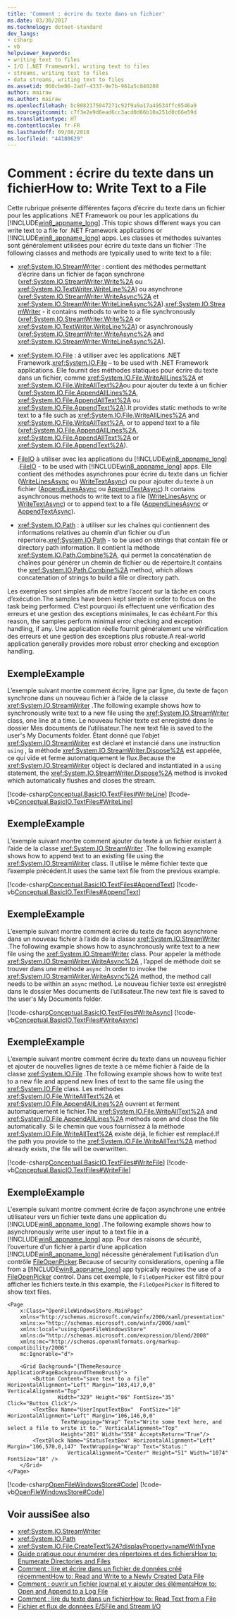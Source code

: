 ```yaml
---
title: 'Comment : écrire du texte dans un fichier'
ms.date: 03/30/2017
ms.technology: dotnet-standard
dev_langs:
- csharp
- vb
helpviewer_keywords:
- writing text to files
- I/O [.NET Framework], writing text to files
- streams, writing text to files
- data streams, writing text to files
ms.assetid: 060cbe06-2adf-4337-9e7b-961a5c840208
author: mairaw
ms.author: mairaw
ms.openlocfilehash: bc8082175047271c92f9a9a17a49534ffc9546a9
ms.sourcegitcommit: c7f3e2e9d6ead6cc3acd0d66b10a251d0c66e59d
ms.translationtype: HT
ms.contentlocale: fr-FR
ms.lasthandoff: 09/08/2018
ms.locfileid: "44180629"
---
```

# <a name="how-to-write-text-to-a-file"></a><span data-ttu-id="af5c9-102">Comment : écrire du texte dans un fichier</span><span class="sxs-lookup"><span data-stu-id="af5c9-102">How to: Write Text to a File</span></span>
<span data-ttu-id="af5c9-103">Cette rubrique présente différentes façons d’écrire du texte dans un fichier pour les applications .NET Framework ou pour les applications du [!INCLUDE[win8_appname_long](../../../includes/win8-appname-long-md.md)] .</span><span class="sxs-lookup"><span data-stu-id="af5c9-103">This topic shows different ways you can write text to a file for .NET Framework applications or [!INCLUDE[win8_appname_long](../../../includes/win8-appname-long-md.md)] apps.</span></span> <span data-ttu-id="af5c9-104">Les classes et méthodes suivantes sont généralement utilisées pour écrire du texte dans un fichier :</span><span class="sxs-lookup"><span data-stu-id="af5c9-104">The following classes and methods are typically used to write text to a file:</span></span>  
  
-   <span data-ttu-id="af5c9-105"><xref:System.IO.StreamWriter> : contient des méthodes permettant d’écrire dans un fichier de façon synchrone (<xref:System.IO.StreamWriter.Write%2A> ou <xref:System.IO.TextWriter.WriteLine%2A>) ou asynchrone (<xref:System.IO.StreamWriter.WriteAsync%2A> et <xref:System.IO.StreamWriter.WriteLineAsync%2A>).</span><span class="sxs-lookup"><span data-stu-id="af5c9-105"><xref:System.IO.StreamWriter> - it contains methods to write to a file synchronously (<xref:System.IO.StreamWriter.Write%2A> or <xref:System.IO.TextWriter.WriteLine%2A>) or asynchronously (<xref:System.IO.StreamWriter.WriteAsync%2A> and <xref:System.IO.StreamWriter.WriteLineAsync%2A>).</span></span>  
  
-   <span data-ttu-id="af5c9-106"><xref:System.IO.File> : à utiliser avec les applications .NET Framework.</span><span class="sxs-lookup"><span data-stu-id="af5c9-106"><xref:System.IO.File> – to be used with .NET Framework applications.</span></span> <span data-ttu-id="af5c9-107">Elle fournit des méthodes statiques pour écrire du texte dans un fichier, comme <xref:System.IO.File.WriteAllLines%2A> et <xref:System.IO.File.WriteAllText%2A>ou pour ajouter du texte à un fichier (<xref:System.IO.File.AppendAllLines%2A>, <xref:System.IO.File.AppendAllText%2A> ou <xref:System.IO.File.AppendText%2A>).</span><span class="sxs-lookup"><span data-stu-id="af5c9-107">It provides static methods to write text to a file such as <xref:System.IO.File.WriteAllLines%2A> and <xref:System.IO.File.WriteAllText%2A>, or to append text to a file (<xref:System.IO.File.AppendAllLines%2A>, <xref:System.IO.File.AppendAllText%2A> or <xref:System.IO.File.AppendText%2A>).</span></span>  
  
-   <span data-ttu-id="af5c9-108">[FileIO](https://msdn.microsoft.com/library/windows/apps/windows.storage.fileio.aspx) à utiliser avec les applications du [!INCLUDE[win8_appname_long](../../../includes/win8-appname-long-md.md)] .</span><span class="sxs-lookup"><span data-stu-id="af5c9-108">[FileIO](https://msdn.microsoft.com/library/windows/apps/windows.storage.fileio.aspx) - to be used with [!INCLUDE[win8_appname_long](../../../includes/win8-appname-long-md.md)] apps.</span></span> <span data-ttu-id="af5c9-109">Elle contient des méthodes asynchrones pour écrire du texte dans un fichier ([WriteLinesAsync](https://msdn.microsoft.com/library/windows/apps/windows.storage.fileio.writelinesasync.aspx) ou [WriteTextAsync](https://msdn.microsoft.com/library/windows/apps/windows.storage.fileio.writetextasync.aspx)) ou pour ajouter du texte à un fichier ([AppendLinesAsync](https://msdn.microsoft.com/library/windows/apps/windows.storage.fileio.appendlinesasync.aspx) ou [AppendTextAsync](https://msdn.microsoft.com/library/windows/apps/windows.storage.fileio.appendtextasync.aspx)).</span><span class="sxs-lookup"><span data-stu-id="af5c9-109">It contains asynchronous methods to write text to a file ([WriteLinesAsync](https://msdn.microsoft.com/library/windows/apps/windows.storage.fileio.writelinesasync.aspx) or [WriteTextAsync](https://msdn.microsoft.com/library/windows/apps/windows.storage.fileio.writetextasync.aspx)) or to append text to a file ([AppendLinesAsync](https://msdn.microsoft.com/library/windows/apps/windows.storage.fileio.appendlinesasync.aspx) or [AppendTextAsync](https://msdn.microsoft.com/library/windows/apps/windows.storage.fileio.appendtextasync.aspx)).</span></span>  

- <span data-ttu-id="af5c9-110"><xref:System.IO.Path> : à utiliser sur les chaînes qui contiennent des informations relatives au chemin d’un fichier ou d’un répertoire.</span><span class="sxs-lookup"><span data-stu-id="af5c9-110"><xref:System.IO.Path> - to be used on strings that contain file or directory path information.</span></span> <span data-ttu-id="af5c9-111">Il contient la méthode <xref:System.IO.Path.Combine%2A>, qui permet la concaténation de chaînes pour générer un chemin de fichier ou de répertoire.</span><span class="sxs-lookup"><span data-stu-id="af5c9-111">It contains the <xref:System.IO.Path.Combine%2A> method, which allows concatenation of strings to build a file or directory path.</span></span>


 <span data-ttu-id="af5c9-112">Les exemples sont simples afin de mettre l’accent sur la tâche en cours d’exécution.</span><span class="sxs-lookup"><span data-stu-id="af5c9-112">The samples have been kept simple in order to focus on the task being performed.</span></span> <span data-ttu-id="af5c9-113">C’est pourquoi ils effectuent une vérification des erreurs et une gestion des exceptions minimales, le cas échéant.</span><span class="sxs-lookup"><span data-stu-id="af5c9-113">For this reason, the samples perform minimal error checking and exception handling, if any.</span></span> <span data-ttu-id="af5c9-114">Une application réelle fournit généralement une vérification des erreurs et une gestion des exceptions plus robuste.</span><span class="sxs-lookup"><span data-stu-id="af5c9-114">A real-world application generally provides more robust error checking and exception handling.</span></span>  
  
## <a name="example"></a><span data-ttu-id="af5c9-115">Exemple</span><span class="sxs-lookup"><span data-stu-id="af5c9-115">Example</span></span>  
 <span data-ttu-id="af5c9-116">L’exemple suivant montre comment écrire, ligne par ligne, du texte de façon synchrone dans un nouveau fichier à l’aide de la classe <xref:System.IO.StreamWriter> .</span><span class="sxs-lookup"><span data-stu-id="af5c9-116">The following example shows how to synchronously write text to a new file using the <xref:System.IO.StreamWriter> class, one line at a time.</span></span> <span data-ttu-id="af5c9-117">Le nouveau fichier texte est enregistré dans le dossier Mes documents de l’utilisateur.</span><span class="sxs-lookup"><span data-stu-id="af5c9-117">The new text file is saved to the user's My Documents folder.</span></span> <span data-ttu-id="af5c9-118">Étant donné que l’objet <xref:System.IO.StreamWriter> est déclaré et instancié dans une instruction `using` , la méthode <xref:System.IO.StreamWriter.Dispose%2A> est appelée, ce qui vide et ferme automatiquement le flux.</span><span class="sxs-lookup"><span data-stu-id="af5c9-118">Because the <xref:System.IO.StreamWriter> object is declared and instantiated in a `using` statement, the <xref:System.IO.StreamWriter.Dispose%2A> method is invoked which automatically flushes and closes the stream.</span></span>  
  
 [!code-csharp[Conceptual.BasicIO.TextFiles#WriteLine](../../../samples/snippets/csharp/VS_Snippets_CLR/conceptual.basicio.textfiles/cs/source.cs#writeline)] 
 [!code-vb[Conceptual.BasicIO.TextFiles#WriteLine](../../../samples/snippets/visualbasic/VS_Snippets_CLR/conceptual.basicio.textfiles/vb/source.vb#writeline)]  
  
## <a name="example"></a><span data-ttu-id="af5c9-119">Exemple</span><span class="sxs-lookup"><span data-stu-id="af5c9-119">Example</span></span>  
 <span data-ttu-id="af5c9-120">L’exemple suivant montre comment ajouter du texte à un fichier existant à l’aide de la classe <xref:System.IO.StreamWriter> .</span><span class="sxs-lookup"><span data-stu-id="af5c9-120">The following example shows how to append text to an existing file using the <xref:System.IO.StreamWriter> class.</span></span> <span data-ttu-id="af5c9-121">Il utilise le même fichier texte que l’exemple précédent.</span><span class="sxs-lookup"><span data-stu-id="af5c9-121">It uses the same text file from the previous example.</span></span>  
  
 [!code-csharp[Conceptual.BasicIO.TextFiles#AppendText](../../../samples/snippets/csharp/VS_Snippets_CLR/conceptual.basicio.textfiles/cs/source.cs#appendtext)] 
 [!code-vb[Conceptual.BasicIO.TextFiles#AppendText](../../../samples/snippets/visualbasic/VS_Snippets_CLR/conceptual.basicio.textfiles/vb/source.vb#appendtext)]     
  
## <a name="example"></a><span data-ttu-id="af5c9-122">Exemple</span><span class="sxs-lookup"><span data-stu-id="af5c9-122">Example</span></span>  
 <span data-ttu-id="af5c9-123">L’exemple suivant montre comment écrire du texte de façon asynchrone dans un nouveau fichier à l’aide de la classe <xref:System.IO.StreamWriter> .</span><span class="sxs-lookup"><span data-stu-id="af5c9-123">The following example shows how to asynchronously write text to a new file using the <xref:System.IO.StreamWriter> class.</span></span> <span data-ttu-id="af5c9-124">Pour appeler la méthode <xref:System.IO.StreamWriter.WriteAsync%2A> , l’appel de méthode doit se trouver dans une méthode `async` .</span><span class="sxs-lookup"><span data-stu-id="af5c9-124">In order to invoke the <xref:System.IO.StreamWriter.WriteAsync%2A> method, the method call needs to be within an `async` method.</span></span> <span data-ttu-id="af5c9-125">Le nouveau fichier texte est enregistré dans le dossier Mes documents de l’utilisateur.</span><span class="sxs-lookup"><span data-stu-id="af5c9-125">The new text file is saved to the user's My Documents folder.</span></span>  
  
 [!code-csharp[Conceptual.BasicIO.TextFiles#WriteAsync](../../../samples/snippets/csharp/VS_Snippets_CLR/conceptual.basicio.textfiles/cs/source.cs#writeasync)] 
 [!code-vb[Conceptual.BasicIO.TextFiles#WriteAsync](../../../samples/snippets/visualbasic/VS_Snippets_CLR/conceptual.basicio.textfiles/vb/source.vb#writeasync)]  
  
## <a name="example"></a><span data-ttu-id="af5c9-126">Exemple</span><span class="sxs-lookup"><span data-stu-id="af5c9-126">Example</span></span>  
 <span data-ttu-id="af5c9-127">L’exemple suivant montre comment écrire du texte dans un nouveau fichier et ajouter de nouvelles lignes de texte à ce même fichier à l’aide de la classe <xref:System.IO.File> .</span><span class="sxs-lookup"><span data-stu-id="af5c9-127">The following example shows how to write text to a new file and append new lines of text to the same file using the <xref:System.IO.File> class.</span></span> <span data-ttu-id="af5c9-128">Les méthodes <xref:System.IO.File.WriteAllText%2A> et <xref:System.IO.File.AppendAllLines%2A> ouvrent et ferment automatiquement le fichier.</span><span class="sxs-lookup"><span data-stu-id="af5c9-128">The <xref:System.IO.File.WriteAllText%2A> and <xref:System.IO.File.AppendAllLines%2A> methods open and close the file automatically.</span></span> <span data-ttu-id="af5c9-129">Si le chemin que vous fournissez à la méthode <xref:System.IO.File.WriteAllText%2A> existe déjà, le fichier est remplacé.</span><span class="sxs-lookup"><span data-stu-id="af5c9-129">If the path you provide to the <xref:System.IO.File.WriteAllText%2A> method already exists, the file will be overwritten.</span></span>  
  
 [!code-csharp[Conceptual.BasicIO.TextFiles#WriteFile](../../../samples/snippets/csharp/VS_Snippets_CLR/conceptual.basicio.textfiles/cs/source.cs#writefile)] 
 [!code-vb[Conceptual.BasicIO.TextFiles#WriteFile](../../../samples/snippets/visualbasic/VS_Snippets_CLR/conceptual.basicio.textfiles/vb/source.vb#writefile)]  
  
## <a name="example"></a><span data-ttu-id="af5c9-130">Exemple</span><span class="sxs-lookup"><span data-stu-id="af5c9-130">Example</span></span>  
 <span data-ttu-id="af5c9-131">L'exemple suivant montre comment écrire de façon asynchrone une entrée utilisateur vers un fichier texte dans une application du [!INCLUDE[win8_appname_long](../../../includes/win8-appname-long-md.md)] .</span><span class="sxs-lookup"><span data-stu-id="af5c9-131">The following example shows how to asynchronously write user input to a text file in a [!INCLUDE[win8_appname_long](../../../includes/win8-appname-long-md.md)] app.</span></span> <span data-ttu-id="af5c9-132">Pour des raisons de sécurité, l’ouverture d’un fichier à partir d’une application [!INCLUDE[win8_appname_long](../../../includes/win8-appname-long-md.md)] nécessite généralement l’utilisation d’un contrôle [FileOpenPicker](https://msdn.microsoft.com/library/windows/apps/windows.storage.pickers.fileopenpicker.aspx).</span><span class="sxs-lookup"><span data-stu-id="af5c9-132">Because of security considerations, opening a file from a [!INCLUDE[win8_appname_long](../../../includes/win8-appname-long-md.md)] app typically requires the use of a [FileOpenPicker](https://msdn.microsoft.com/library/windows/apps/windows.storage.pickers.fileopenpicker.aspx) control.</span></span> <span data-ttu-id="af5c9-133">Dans cet exemple, le `FileOpenPicker` est filtré pour afficher les fichiers texte.</span><span class="sxs-lookup"><span data-stu-id="af5c9-133">In this example, the `FileOpenPicker` is filtered to show text files.</span></span>  
  
```xaml  
<Page  
    x:Class="OpenFileWindowsStore.MainPage"  
    xmlns="http://schemas.microsoft.com/winfx/2006/xaml/presentation"  
    xmlns:x="http://schemas.microsoft.com/winfx/2006/xaml"  
    xmlns:local="using:OpenFileWindowsStore"  
    xmlns:d="http://schemas.microsoft.com/expression/blend/2008"  
    xmlns:mc="http://schemas.openxmlformats.org/markup-compatibility/2006"  
    mc:Ignorable="d">  
  
    <Grid Background="{ThemeResource ApplicationPageBackgroundThemeBrush}">  
        <Button Content="save text to a file" HorizontalAlignment="Left" Margin="103,417,0,0" VerticalAlignment="Top"   
                Width="329" Height="86" FontSize="35" Click="Button_Click"/>  
        <TextBox Name="UserInputTextBox"  FontSize="18" HorizontalAlignment="Left" Margin="106,146,0,0"   
                 TextWrapping="Wrap" Text="Write some text here, and select a file to write it to." VerticalAlignment="Top"   
                 Height="201" Width="558" AcceptsReturn="True"/>  
        <TextBlock Name="StatusTextBox" HorizontalAlignment="Left" Margin="106,570,0,147" TextWrapping="Wrap" Text="Status:"   
                   VerticalAlignment="Center" Height="51" Width="1074" FontSize="18" />  
    </Grid>  
</Page>  
```  
  
 [!code-csharp[OpenFileWindowsStore#Code](../../../samples/snippets/csharp/VS_Snippets_CLR/openfilewindowsstore/cs/mainpage.xaml.cs#code)]
 [!code-vb[OpenFileWindowsStore#Code](../../../samples/snippets/visualbasic/VS_Snippets_CLR/openfilewindowsstore/vb/mainpage.xaml.vb#code)]  
  
## <a name="see-also"></a><span data-ttu-id="af5c9-134">Voir aussi</span><span class="sxs-lookup"><span data-stu-id="af5c9-134">See also</span></span>

- <xref:System.IO.StreamWriter>  
- <xref:System.IO.Path>  
- <xref:System.IO.File.CreateText%2A?displayProperty=nameWithType>  
- [<span data-ttu-id="af5c9-135">Guide pratique pour énumérer des répertoires et des fichiers</span><span class="sxs-lookup"><span data-stu-id="af5c9-135">How to: Enumerate Directories and Files</span></span>](../../../docs/standard/io/how-to-enumerate-directories-and-files.md)  
- [<span data-ttu-id="af5c9-136">Comment : lire et écrire dans un fichier de données créé récemment</span><span class="sxs-lookup"><span data-stu-id="af5c9-136">How to: Read and Write to a Newly Created Data File</span></span>](../../../docs/standard/io/how-to-read-and-write-to-a-newly-created-data-file.md)  
- [<span data-ttu-id="af5c9-137">Comment : ouvrir un fichier journal et y ajouter des éléments</span><span class="sxs-lookup"><span data-stu-id="af5c9-137">How to: Open and Append to a Log File</span></span>](../../../docs/standard/io/how-to-open-and-append-to-a-log-file.md)  
- [<span data-ttu-id="af5c9-138">Comment : lire du texte dans un fichier</span><span class="sxs-lookup"><span data-stu-id="af5c9-138">How to: Read Text from a File</span></span>](../../../docs/standard/io/how-to-read-text-from-a-file.md)  
- [<span data-ttu-id="af5c9-139">Fichier et flux de données E/S</span><span class="sxs-lookup"><span data-stu-id="af5c9-139">File and Stream I/O</span></span>](../../../docs/standard/io/index.md)
